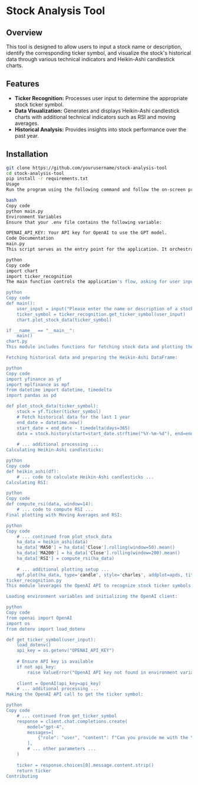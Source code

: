 # Stock Analysis Tool

## Overview

This tool is designed to allow users to input a stock name or description, identify the corresponding ticker symbol, and visualize the stock's historical data through various technical indicators and Heikin-Ashi candlestick charts.

## Features

- **Ticker Recognition:** Processes user input to determine the appropriate stock ticker symbol.
- **Data Visualization:** Generates and displays Heikin-Ashi candlestick charts with additional technical indicators such as RSI and moving averages.
- **Historical Analysis:** Provides insights into stock performance over the past year.

## Installation

```bash
git clone https://github.com/yourusername/stock-analysis-tool
cd stock-analysis-tool
pip install -r requirements.txt
Usage
Run the program using the following command and follow the on-screen prompts:

bash
Copy code
python main.py
Environment Variables
Ensure that your .env file contains the following variable:

OPENAI_API_KEY: Your API key for OpenAI to use the GPT model.
Code Documentation
main.py
This script serves as the entry point for the application. It orchestrates the workflow of the tool.

python
Copy code
import chart
import ticker_recognition
The main function controls the application's flow, asking for user input and invoking other modules to process the input and plot data.

python
Copy code
def main():
    user_input = input("Please enter the name or description of a stock: ")
    ticker_symbol = ticker_recognition.get_ticker_symbol(user_input)
    chart.plot_stock_data(ticker_symbol)

if __name__ == "__main__":
    main()
chart.py
This module includes functions for fetching stock data and plotting the chart.

Fetching historical data and preparing the Heikin-Ashi DataFrame:

python
Copy code
import yfinance as yf
import mplfinance as mpf
from datetime import datetime, timedelta
import pandas as pd

def plot_stock_data(ticker_symbol):
    stock = yf.Ticker(ticker_symbol)
    # Fetch historical data for the last 1 year
    end_date = datetime.now()
    start_date = end_date - timedelta(days=365)
    data = stock.history(start=start_date.strftime("%Y-%m-%d"), end=end_date.strftime("%Y-%m-%d"))
    
    # ... additional processing ...
Calculating Heikin-Ashi candlesticks:

python
Copy code
def heikin_ashi(df):
    # ... code to calculate Heikin-Ashi candlesticks ...
Calculating RSI:

python
Copy code
def compute_rsi(data, window=14):
    # ... code to compute RSI ...
Final plotting with Moving Averages and RSI:

python
Copy code
    # ... continued from plot_stock_data
    ha_data = heikin_ashi(data)
    ha_data['MA50'] = ha_data['Close'].rolling(window=50).mean()
    ha_data['MA200'] = ha_data['Close'].rolling(window=200).mean()
    ha_data['RSI'] = compute_rsi(ha_data)
    
    # ... additional plotting setup ...
    mpf.plot(ha_data, type='candle', style='charles', addplot=apds, title=f'{ticker_symbol} Heikin-Ashi Chart', volume=False, figratio=(12,8), panel_ratios=(4,1))
ticker_recognition.py
This module leverages the OpenAI API to recognize stock ticker symbols from descriptions.

Loading environment variables and initializing the OpenAI client:

python
Copy code
from openai import OpenAI
import os
from dotenv import load_dotenv

def get_ticker_symbol(user_input):
    load_dotenv()
    api_key = os.getenv("OPENAI_API_KEY")
    
    # Ensure API key is available
    if not api_key:
        raise ValueError("OpenAI API key not found in environment variables")
    
    client = OpenAI(api_key=api_key)
    # ... additional processing ...
Making the OpenAI API call to get the ticker symbol:

python
Copy code
    # ... continued from get_ticker_symbol
    response = client.chat.completions.create(
        model="gpt-4",
        messages=[
            {"role": "user", "content": f"Can you provide me with the Yahoo Finance ticker symbol for '{user_input}'? Please respond only with the ticker symbol."}
        ],
        # ... other parameters ...
    )
    
    ticker = response.choices[0].message.content.strip()
    return ticker
Contributing
